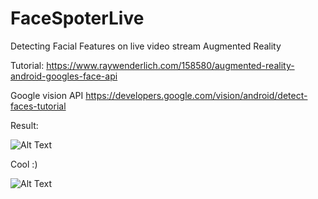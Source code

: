 # FaceSpoterLive

Detecting Facial Features on live video stream
Augmented Reality

Tutorial:
https://www.raywenderlich.com/158580/augmented-reality-android-googles-face-api

Google vision API
https://developers.google.com/vision/android/detect-faces-tutorial

Result:

![Alt Text](https://github.com/SerggioC/FaceSpoterLive/blob/master/googly.gif)

Cool :)

![Alt Text](https://media.giphy.com/media/vFKqnCdLPNOKc/giphy.gif)
